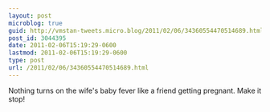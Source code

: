 ```yaml
---
layout: post
microblog: true
guid: http://vmstan-tweets.micro.blog/2011/02/06/34360554470514689.html
post_id: 3044395
date: 2011-02-06T15:19:29-0600
lastmod: 2011-02-06T15:19:29-0600
type: post
url: /2011/02/06/34360554470514689.html
---
```

Nothing turns on the wife's baby fever like a friend getting pregnant. Make it stop!
